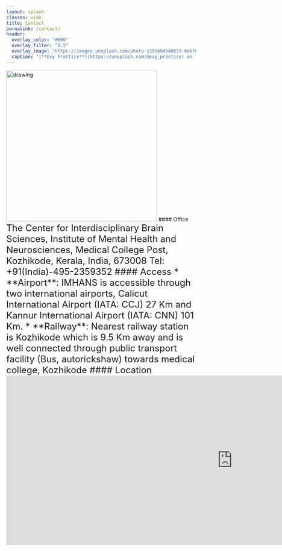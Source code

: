 ```yaml
---
layout: splash
classes: wide
title: Contact
permalink: /contact/
header:
  overlay_color: "#000"
  overlay_filter: "0.5"
  overlay_image: "https://images.unsplash.com/photo-1595694548657-8e6f0d681f8a?ixlib=rb-1.2.1&ixid=MnwxMjA3fDB8MHxwaG90by1wYWdlfHx8fGVufDB8fHx8&auto=format&fit=crop&w=1776&q=80"
  caption: "[**Evy Prentice**](https://unsplash.com/@evy_prentice) on [*Unsplash*](https://unsplash.com)"
---
```

<img src="https://i.imgur.com/YKclqWk.png" alt="drawing" width="400"/>
#### Office
<font size = "5">The Center for Interdisciplinary Brain Sciences, Institute of Mental Health and Neurosciences, Medical College Post, Kozhikode, Kerala, India, 673008
Tel: +91(India)-495-2359352 <font/>
#### Access
* <font size = "5">**Airport**: IMHANS is accessible through two international airports, Calicut International Airport (IATA: CCJ) 27 Km and Kannur International Airport (IATA: CNN) 101 Km.
* <font size = "5">**Railway**: Nearest railway station is Kozhikode which is 9.5 Km away and is well connected through public transport facility (Bus, autorickshaw) towards medical college, Kozhikode<font/>
#### Location
<iframe src="https://www.google.com/maps/embed?pb=!1m18!1m12!1m3!1d3031.3691460247987!2d75.8445681!3d11.279130500000008!2m3!1f0!2f0!3f0!3m2!1i1024!2i768!4f13.1!3m3!1m2!1s0x0%3A0x2b835a6fdd9c17fb!2sInstitute%20of%20Mental%20Health%20and%20Neuro%20Sciences%20(IMHANS)%2C%20Kozhikode!5e1!3m2!1sen!2sin!4v1665502868478!5m2!1sen!2sin" width="1200" height="450" style="border:0;" allowfullscreen="" loading="lazy" referrerpolicy="no-referrer-when-downgrade"></iframe>
